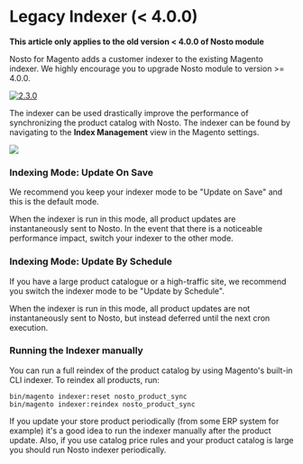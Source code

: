 # Legacy Indexer \(&lt; 4.0.0\)

**This article only applies to the old version &lt; 4.0.0 of Nosto module**

Nosto for Magento adds a customer indexer to the existing Magento indexer. We highly encourage you to upgrade Nosto module to version &gt;= 4.0.0.

[![2.3.0](https://camo.githubusercontent.com/a5ab930572e73488f3e1afef1f234a4949c150a9/68747470733a2f2f696d672e736869656c64732e696f2f62616467652f6e6f73746f2d322e332e30253230253343253230342e302e302d677265656e2e737667)](https://camo.githubusercontent.com/a5ab930572e73488f3e1afef1f234a4949c150a9/68747470733a2f2f696d672e736869656c64732e696f2f62616467652f6e6f73746f2d322e332e30253230253343253230342e302e302d677265656e2e737667)

The indexer can be used drastically improve the performance of synchronizing the product catalog with Nosto. The indexer can be found by navigating to the **Index Management** view in the Magento settings.

[![](https://user-images.githubusercontent.com/327432/35035565-75d26b60-fb7a-11e7-80b9-6759a38cab6c.png)](https://user-images.githubusercontent.com/327432/35035565-75d26b60-fb7a-11e7-80b9-6759a38cab6c.png)

### Indexing Mode: Update On Save

We recommend you keep your indexer mode to be "Update on Save" and this is the default mode.

When the indexer is run in this mode, all product updates are instantaneously sent to Nosto. In the event that there is a noticeable performance impact, switch your indexer to the other mode.

### Indexing Mode: Update By Schedule

If you have a large product catalogue or a high-traffic site, we recommend you switch the indexer mode to be "Update by Schedule".

When the indexer is run in this mode, all product updates are not instantaneously sent to Nosto, but instead deferred until the next cron execution.

### Running the Indexer manually

You can run a full reindex of the product catalog by using Magento's built-in CLI indexer. To reindex all products, run:

```text
bin/magento indexer:reset nosto_product_sync
bin/magento indexer:reindex nosto_product_sync
```

If you update your store product periodically \(from some ERP system for example\) it's a good idea to run the indexer manually after the product update. Also, if you use catalog price rules and your product catalog is large you should run Nosto indexer periodically.

